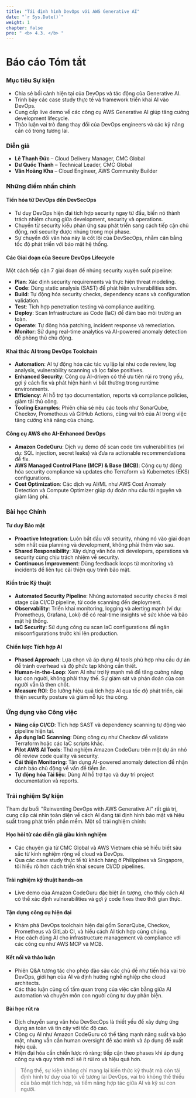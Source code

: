 ```yaml
---
title: "Tái định hình DevOps với AWS Generative AI"
date: "`r Sys.Date()`"
weight: 1
chapter: false
pre: " <b> 4.3. </b> "
---
```




# Báo cáo Tóm tắt

### Mục tiêu Sự kiện

- Chia sẻ bối cảnh hiện tại của DevOps và tác động của Generative AI.
- Trình bày các case study thực tế và framework triển khai AI vào DevOps.
- Cung cấp live demo về các công cụ AWS Generative AI giúp tăng cường development lifecycle.
- Thảo luận vai trò đang thay đổi của DevOps engineers và các kỹ năng cần có trong tương lai.

### Diễn giả

- **Lê Thanh Đức** – Cloud Delivery Manager, CMC Global
- **Dư Quốc Thành** – Technical Leader, CMC Global
- **Văn Hoàng Kha** – Cloud Engineer, AWS Community Builder

### Những điểm nhấn chính

#### Tiến hóa từ DevOps đến DevSecOps

- Tư duy DevOps hiện đại tích hợp security ngay từ đầu, biến nó thành trách nhiệm chung giữa development, security và operations.
- Chuyển từ security kiểu phản ứng sau phát triển sang cách tiếp cận chủ động, nơi security được nhúng trong mọi phase.
- Sự chuyển đổi văn hóa này là cốt lõi của DevSecOps, nhằm cân bằng tốc độ phát triển với bảo mật hệ thống.

#### Các Giai đoạn của Secure DevOps Lifecycle

Một cách tiếp cận 7 giai đoạn để nhúng security xuyên suốt pipeline:

- **Plan**: Xác định security requirements và thực hiện threat modeling.
- **Code**: Dùng static analysis (SAST) để phát hiện vulnerabilities sớm.
- **Build**: Tự động hóa security checks, dependency scans và configuration validation.
- **Test**: Tích hợp penetration testing và compliance auditing.
- **Deploy**: Scan Infrastructure as Code (IaC) để đảm bảo môi trường an toàn.
- **Operate**: Tự động hóa patching, incident response và remediation.
- **Monitor**: Sử dụng real-time analytics và AI-powered anomaly detection để phòng thủ chủ động.

#### Khai thác AI trong DevOps Toolchain

- **Automation**: AI tự động hóa các tác vụ lặp lại như code review, log analysis, vulnerability scanning và lọc false positives.
- **Enhanced Security**: Công cụ AI-driven có thể ưu tiên rủi ro trọng yếu, gợi ý cách fix và phát hiện hành vi bất thường trong runtime environments.
- **Efficiency**: AI hỗ trợ tạo documentation, reports và compliance policies, giảm tải thủ công.
- **Tooling Examples**: Phiên chia sẻ nêu các tools như SonarQube, Checkov, Prometheus và GitHub Actions, cùng vai trò của AI trong việc tăng cường khả năng của chúng.

#### Công cụ AWS cho AI-Enhanced DevOps

- **Amazon CodeGuru**: Dịch vụ demo để scan code tìm vulnerabilities (ví dụ: SQL injection, secret leaks) và đưa ra actionable recommendations để fix.
- **AWS Managed Control Plane (MCP) & Base (MCB)**: Công cụ tự động hóa security compliance và updates cho Terraform và Kubernetes (EKS) configurations.
- **Cost Optimization**: Các dịch vụ AI/ML như AWS Cost Anomaly Detection và Compute Optimizer giúp dự đoán nhu cầu tài nguyên và giảm lãng phí.

### Bài học Chính

#### Tư duy Bảo mật

- **Proactive Integration**: Luôn bắt đầu với security, nhúng nó vào giai đoạn sớm nhất của planning và development, không phải thêm vào sau.
- **Shared Responsibility**: Xây dựng văn hóa nơi developers, operations và security cùng chịu trách nhiệm về security.
- **Continuous Improvement**: Dùng feedback loops từ monitoring và incidents để liên tục cải thiện quy trình bảo mật.

#### Kiến trúc Kỹ thuật

- **Automated Security Pipeline**: Nhúng automated security checks ở mọi stage của CI/CD pipeline, từ code scanning đến deployment.
- **Observability**: Triển khai monitoring, logging và alerting mạnh (ví dụ: Prometheus, Grafana, Loki) để có real-time insights về sức khỏe và bảo mật hệ thống.
- **IaC Security**: Sử dụng công cụ scan IaC configurations để ngăn misconfigurations trước khi lên production.

#### Chiến lược Tích hợp AI

- **Phased Approach**: Lựa chọn và áp dụng AI tools phù hợp nhu cầu dự án để tránh overhead và độ phức tạp không cần thiết.
- **Human-in-the-Loop**: Xem AI như trợ lý mạnh mẽ để tăng cường năng lực con người, không phải thay thế. Sự giám sát và phán đoán của con người vẫn là then chốt.
- **Measure ROI**: Đo lường hiệu quả tích hợp AI qua tốc độ phát triển, cải thiện security posture và giảm nỗ lực thủ công.

### Ứng dụng vào Công việc

- **Nâng cấp CI/CD**: Tích hợp SAST và dependency scanning tự động vào pipeline hiện tại.
- **Áp dụng IaC Scanning**: Dùng công cụ như Checkov để validate Terraform hoặc các IaC scripts khác.
- **Pilot AWS AI Tools**: Thử nghiệm Amazon CodeGuru trên một dự án nhỏ để review code quality và security.
- **Cải thiện Monitoring**: Tận dụng AI-powered anomaly detection để nhận cảnh báo chủ động về vấn đề tiềm ẩn.
- **Tự động hóa Tài liệu**: Dùng AI hỗ trợ tạo và duy trì project documentation và reports.

### Trải nghiệm Sự kiện

Tham dự buổi "Reinventing DevOps with AWS Generative AI" rất giá trị, cung cấp cái nhìn toàn diện về cách AI đang tái định hình bảo mật và hiệu suất trong phát triển phần mềm. Một số trải nghiệm chính:

#### Học hỏi từ các diễn giả giàu kinh nghiệm
- Các chuyên gia từ CMC Global và AWS Vietnam chia sẻ hiểu biết sâu sắc từ kinh nghiệm rộng về cloud và DevOps.
- Qua các case study thực tế từ khách hàng ở Philippines và Singapore, tôi hiểu rõ hơn cách triển khai secure CI/CD pipelines.

#### Trải nghiệm kỹ thuật hands-on
- Live demo của Amazon CodeGuru đặc biệt ấn tượng, cho thấy cách AI có thể xác định vulnerabilities và gợi ý code fixes theo thời gian thực.

#### Tận dụng công cụ hiện đại
- Khám phá DevOps toolchain hiện đại gồm SonarQube, Checkov, Prometheus và GitLab CI, và hiểu cách AI tích hợp cùng chúng.
- Học cách dùng AI cho infrastructure management và compliance với các công cụ như AWS MCP và MCB.

#### Kết nối và thảo luận
- Phiên Q&A tương tác cho phép đào sâu các chủ đề như tiến hóa vai trò DevOps, giới hạn của AI và định hướng nghề nghiệp cho cloud architects.
- Các thảo luận củng cố tầm quan trọng của việc cân bằng giữa AI automation và chuyên môn con người cùng tư duy phản biện.

#### Bài học rút ra
- Dịch chuyển sang văn hóa DevSecOps là thiết yếu để xây dựng ứng dụng an toàn và tin cậy với tốc độ cao.
- Công cụ AI như Amazon CodeGuru có thể tăng mạnh năng suất và bảo mật, nhưng vẫn cần human oversight để xác minh và áp dụng đề xuất hiệu quả.
- Hiện đại hóa cần chiến lược rõ ràng; tiếp cận theo phases khi áp dụng công cụ và quy trình mới sẽ ít rủi ro và hiệu quả hơn.


> Tổng thể, sự kiện không chỉ mang lại kiến thức kỹ thuật mà còn tái định hình tư duy của tôi về tương lai DevOps, vai trò không thể thiếu của bảo mật tích hợp, và tiềm năng hợp tác giữa AI và kỹ sư con người.
